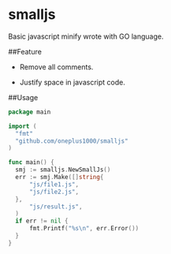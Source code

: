 smalljs
=======

Basic javascript minify wrote with GO language.

##Feature

- Remove all comments.

- Justify space in javascript code.
 
##Usage

  ```go
  package main
  
  import (
  	"fmt"
  	"github.com/oneplus1000/smalljs"
  )
  
  func main() {
  	smj := smalljs.NewSmallJs()
  	err := smj.Make([]string{
  		"js/file1.js",
  		"js/file2.js",
  	},
  		"js/result.js",
  	)
  	if err != nil {
  		fmt.Printf("%s\n", err.Error())
  	}
  }
  ```
